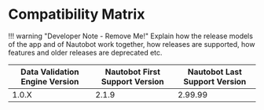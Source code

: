# Compatibility Matrix

!!! warning "Developer Note - Remove Me!"
    Explain how the release models of the app and of Nautobot work together, how releases are supported, how features and older releases are deprecated etc.

| Data Validation Engine Version | Nautobot First Support Version | Nautobot Last Support Version |
| ------------- | -------------------- | ------------- |
| 1.0.X         | 2.1.9                | 2.99.99        |
